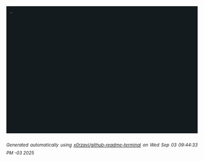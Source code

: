 <div align="justify">
<picture>
    <source media="(prefers-color-scheme: dark)" srcset="./output.gif">
    <source media="(prefers-color-scheme: light)" srcset="./output.gif">
    <img alt="GIFOS" src="output.gif">
</picture>

<sub><i>Generated automatically using [x0rzavi/github-readme-terminal](https://github.com/x0rzavi/github-readme-terminal) on Wed Sep 03 09:44:33 PM -03 2025</i></sub>

<!-- <details>
<summary>More details</summary>

</details> -->
</div>

<!-- Image deletion URL: NONE -->